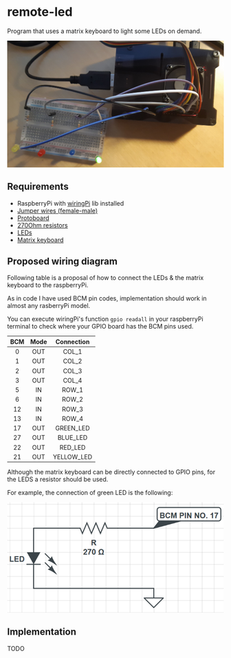 # remote-led

Program that uses a matrix keyboard to light some LEDs on demand.

![alt text](img/project.jpg "Project photo")

## Requirements 
- RaspberryPi with [wiringPi](http://wiringpi.com/) lib installed
- [Jumper wires (female-male)](img/jumper-wire-female-male.jpg)
- [Protoboard](img/protoboard.jpg)
- [270Ohm resistors](img/270OhmResistor.jpg)
- [LEDs](img/LEDs.jpg)
- [Matrix keyboard](img/matrix-keyboard.jpg)

## Proposed wiring diagram
Following table is a proposal of how to connect the LEDs & the matrix keyboard to the raspberryPi.

As in code I have used BCM pin codes, implementation should work in almost any rasberryPi model.

You can execute wiringPi's function `gpio readall` in your raspberryPi terminal to check where your GPIO board has the BCM pins used.

| BCM | Mode | Connection |
|:---:|:----:|:----------:|
| 0   |OUT   | COL_1      |
| 1   |OUT   | COL_2      |
| 2   |OUT   | COL_3      |
| 3   |OUT   | COL_4      |
| 5   |IN    | ROW_1      |
| 6   |IN    | ROW_2      |
| 12  |IN    | ROW_3      |
| 13  |IN    | ROW_4      |
| 17  |OUT   | GREEN_LED  |
| 27  |OUT   | BLUE_LED   |
| 22  |OUT   | RED_LED    |
| 21  |OUT   | YELLOW_LED |

Although the matrix keyboard can be directly connected to GPIO pins, for the LEDS a resistor should be used. 

For example, the connection of green LED is the following:

![alt text](img/wiring-each-LED.PNG)

## Implementation
TODO